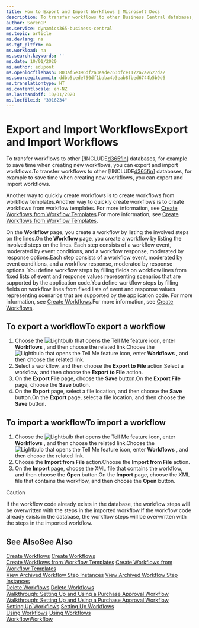 ```yaml
---
title: How to Export and Import Workflows | Microsoft Docs
description: To transfer workflows to other Business Central databases, for example to save time when creating new workflows, you can export and import workflows.
author: SorenGP
ms.service: dynamics365-business-central
ms.topic: article
ms.devlang: na
ms.tgt_pltfrm: na
ms.workload: na
ms.search.keywords: ''
ms.date: 10/01/2020
ms.author: edupont
ms.openlocfilehash: 803af5e396df2a3eade763bfce1172a7a2627da2
ms.sourcegitcommit: ddbb5cede750df1baba4b3eab8fbed6744b5b9d6
ms.translationtype: HT
ms.contentlocale: en-NZ
ms.lasthandoff: 10/01/2020
ms.locfileid: "3916234"
---
```

# <a name="export-and-import-workflows"></a><span data-ttu-id="cb652-103">Export and Import Workflows</span><span class="sxs-lookup"><span data-stu-id="cb652-103">Export and Import Workflows</span></span>
<span data-ttu-id="cb652-104">To transfer workflows to other [!INCLUDE[d365fin](includes/d365fin_md.md)] databases, for example to save time when creating new workflows, you can export and import workflows.</span><span class="sxs-lookup"><span data-stu-id="cb652-104">To transfer workflows to other [!INCLUDE[d365fin](includes/d365fin_md.md)] databases, for example to save time when creating new workflows, you can export and import workflows.</span></span>  

 <span data-ttu-id="cb652-105">Another way to quickly create workflows is to create workflows from workflow templates.</span><span class="sxs-lookup"><span data-stu-id="cb652-105">Another way to quickly create workflows is to create workflows from workflow templates.</span></span> <span data-ttu-id="cb652-106">For more information, see [Create Workflows from Workflow Templates](across-how-to-create-workflows-from-workflow-templates.md).</span><span class="sxs-lookup"><span data-stu-id="cb652-106">For more information, see [Create Workflows from Workflow Templates](across-how-to-create-workflows-from-workflow-templates.md).</span></span>  

 <span data-ttu-id="cb652-107">On the **Workflow** page, you create a workflow by listing the involved steps on the lines.</span><span class="sxs-lookup"><span data-stu-id="cb652-107">On the **Workflow** page, you create a workflow by listing the involved steps on the lines.</span></span> <span data-ttu-id="cb652-108">Each step consists of a workflow event, moderated by event conditions, and a workflow response, moderated by response options.</span><span class="sxs-lookup"><span data-stu-id="cb652-108">Each step consists of a workflow event, moderated by event conditions, and a workflow response, moderated by response options.</span></span> <span data-ttu-id="cb652-109">You define workflow steps by filling fields on workflow lines from fixed lists of event and response values representing scenarios that are supported by the application code.</span><span class="sxs-lookup"><span data-stu-id="cb652-109">You define workflow steps by filling fields on workflow lines from fixed lists of event and response values representing scenarios that are supported by the application code.</span></span> <span data-ttu-id="cb652-110">For more information, see [Create Workflows](across-how-to-create-workflows.md).</span><span class="sxs-lookup"><span data-stu-id="cb652-110">For more information, see [Create Workflows](across-how-to-create-workflows.md).</span></span>  

## <a name="to-export-a-workflow"></a><span data-ttu-id="cb652-111">To export a workflow</span><span class="sxs-lookup"><span data-stu-id="cb652-111">To export a workflow</span></span>  
1.  <span data-ttu-id="cb652-112">Choose the ![Lightbulb that opens the Tell Me feature](media/ui-search/search_small.png "Tell me what you want to do") icon, enter **Workflows** , and then choose the related link.</span><span class="sxs-lookup"><span data-stu-id="cb652-112">Choose the ![Lightbulb that opens the Tell Me feature](media/ui-search/search_small.png "Tell me what you want to do") icon, enter **Workflows** , and then choose the related link.</span></span>  
2.  <span data-ttu-id="cb652-113">Select a workflow, and then choose the **Export to File** action.</span><span class="sxs-lookup"><span data-stu-id="cb652-113">Select a workflow, and then choose the **Export to File** action.</span></span>  
3.  <span data-ttu-id="cb652-114">On the **Export File** page, choose the **Save** button.</span><span class="sxs-lookup"><span data-stu-id="cb652-114">On the **Export File** page, choose the **Save** button.</span></span>  
4.  <span data-ttu-id="cb652-115">On the **Export** page, select a file location, and then choose the **Save** button.</span><span class="sxs-lookup"><span data-stu-id="cb652-115">On the **Export** page, select a file location, and then choose the **Save** button.</span></span>  

## <a name="to-import-a-workflow"></a><span data-ttu-id="cb652-116">To import a workflow</span><span class="sxs-lookup"><span data-stu-id="cb652-116">To import a workflow</span></span>  
1.  <span data-ttu-id="cb652-117">Choose the ![Lightbulb that opens the Tell Me feature](media/ui-search/search_small.png "Tell me what you want to do") icon, enter **Workflows** , and then choose the related link.</span><span class="sxs-lookup"><span data-stu-id="cb652-117">Choose the ![Lightbulb that opens the Tell Me feature](media/ui-search/search_small.png "Tell me what you want to do") icon, enter **Workflows** , and then choose the related link.</span></span>  
2.  <span data-ttu-id="cb652-118">Choose the **Import from File** action.</span><span class="sxs-lookup"><span data-stu-id="cb652-118">Choose the **Import from File** action.</span></span>  
3.  <span data-ttu-id="cb652-119">On the **Import** page, choose the XML file that contains the workflow, and then choose the **Open** button.</span><span class="sxs-lookup"><span data-stu-id="cb652-119">On the **Import** page, choose the XML file that contains the workflow, and then choose the **Open** button.</span></span>  

> [!CAUTION]  
>  <span data-ttu-id="cb652-120">If the workflow code already exists in the database, the workflow steps will be overwritten with the steps in the imported workflow.</span><span class="sxs-lookup"><span data-stu-id="cb652-120">If the workflow code already exists in the database, the workflow steps will be overwritten with the steps in the imported workflow.</span></span>  

## <a name="see-also"></a><span data-ttu-id="cb652-121">See Also</span><span class="sxs-lookup"><span data-stu-id="cb652-121">See Also</span></span>  
 <span data-ttu-id="cb652-122">[Create Workflows](across-how-to-create-workflows.md) </span><span class="sxs-lookup"><span data-stu-id="cb652-122">[Create Workflows](across-how-to-create-workflows.md) </span></span>  
 <span data-ttu-id="cb652-123">[Create Workflows from Workflow Templates](across-how-to-create-workflows-from-workflow-templates.md) </span><span class="sxs-lookup"><span data-stu-id="cb652-123">[Create Workflows from Workflow Templates](across-how-to-create-workflows-from-workflow-templates.md) </span></span>  
 <span data-ttu-id="cb652-124">[View Archived Workflow Step Instances](across-how-to-view-archived-workflow-step-instances.md) </span><span class="sxs-lookup"><span data-stu-id="cb652-124">[View Archived Workflow Step Instances](across-how-to-view-archived-workflow-step-instances.md) </span></span>  
 <span data-ttu-id="cb652-125">[Delete Workflows](across-how-to-delete-workflows.md) </span><span class="sxs-lookup"><span data-stu-id="cb652-125">[Delete Workflows](across-how-to-delete-workflows.md) </span></span>  
 <span data-ttu-id="cb652-126">[Walkthrough: Setting Up and Using a Purchase Approval Workflow](walkthrough-setting-up-and-using-a-purchase-approval-workflow.md) </span><span class="sxs-lookup"><span data-stu-id="cb652-126">[Walkthrough: Setting Up and Using a Purchase Approval Workflow](walkthrough-setting-up-and-using-a-purchase-approval-workflow.md) </span></span>  
 <span data-ttu-id="cb652-127">[Setting Up Workflows](across-set-up-workflows.md) </span><span class="sxs-lookup"><span data-stu-id="cb652-127">[Setting Up Workflows](across-set-up-workflows.md) </span></span>  
 <span data-ttu-id="cb652-128">[Using Workflows](across-use-workflows.md) </span><span class="sxs-lookup"><span data-stu-id="cb652-128">[Using Workflows](across-use-workflows.md) </span></span>  
 [<span data-ttu-id="cb652-129">Workflow</span><span class="sxs-lookup"><span data-stu-id="cb652-129">Workflow</span></span>](across-workflow.md)   
